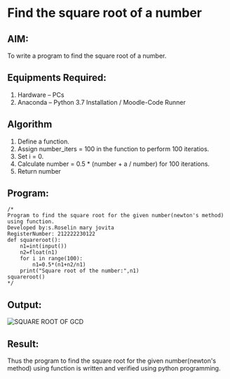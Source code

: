 # Find the square root of a number

## AIM:

To write a program to find the square root of a number.

## Equipments Required:

1. Hardware – PCs
2. Anaconda – Python 3.7 Installation / Moodle-Code Runner

## Algorithm

1. Define a function.
2. Assign number_iters = 100 in the function to perform 100 iteratios.
3. Set i = 0.
4. Calculate  number = 0.5 * (number + a / number) for 100 iterations.
5. Return number

## Program:
```
/*
Program to find the square root for the given number(newton's method) using function.
Developed by:s.Roselin mary jovita 
RegisterNumber: 212222230122 
def squareroot():
    n1=int(input())
    n2=float(n1)
    for i in range(100):
        n1=0.5*(n1+n2/n1)
    print("Square root of the number:",n1)
squareroot()
*/
```



## Output:



![SQUARE ROOT OF GCD](https://user-images.githubusercontent.com/119104296/234482112-eb48e90f-f830-4447-8f7f-95e02042355d.png)


## Result:
Thus the program to find the square root for the given number(newton's method) using function is written and verified using python programming.
